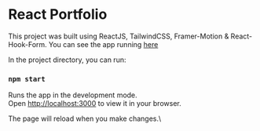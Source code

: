 # React Portfolio

This project was built using ReactJS, TailwindCSS, Framer-Motion & React-Hook-Form.
You can see the app running [here](https://react-porfolio-nu.vercel.app/)

In the project directory, you can run:

### `npm start`

Runs the app in the development mode.\
Open [http://localhost:3000](http://localhost:3000) to view it in your browser.

The page will reload when you make changes.\
